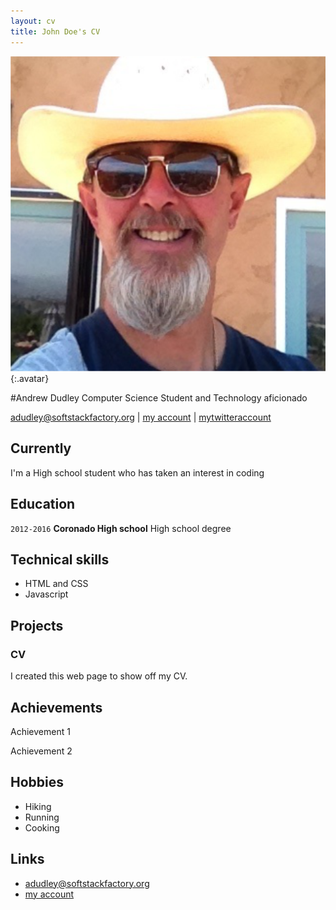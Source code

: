 ```yaml
---
layout: cv
title: John Doe's CV
---
```


![Harold](./media/21.png){:.avatar}

#Andrew Dudley
Computer Science Student and Technology aficionado

<div id="webaddress">
<a href="mailto:">adudley@softstackfactory.org</a>
|
<i class="fa fa-github"></i> <a href="http://github.com/">my account</a>
|
<i class="fa fa-twitter"></i> <a href="http://twitter.com/">mytwitteraccount</a>
</div>


## Currently

I'm a High school student who has taken an interest in coding

## Education

`2012-2016`
__Coronado High school__ High school degree


## Technical skills

* HTML and CSS
* Javascript

## Projects

### CV

I created  this web page to show off my CV.  

## Achievements

Achievement 1

Achievement 2


## Hobbies

* Hiking
* Running
* Cooking

## Links

* <i class="fa fa-envelope"></i> <a href="mailto:">adudley@softstackfactory.org</a><br />
* <i class="fa fa-github"></i> <a href="http://github.com/">my account</a><br />

